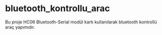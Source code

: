 # bluetooth_kontrollu_arac
Bu proje HC06 Bluetooth-Serial modül kartı kullanılarak bluetooth kontrollü araç yapımıdır.
